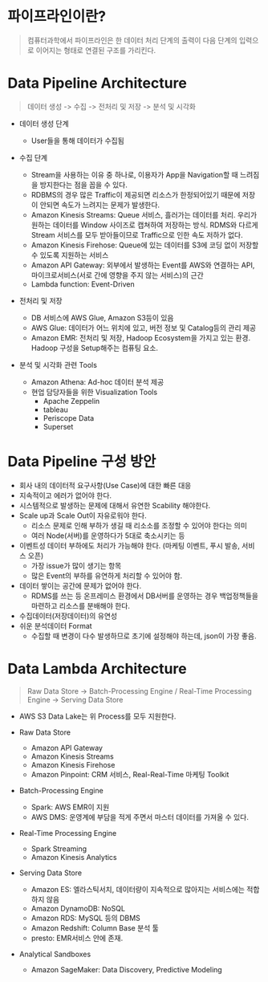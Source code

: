 # 파이프라인이란?
> 컴퓨터과학에서 파이프라인은 한 데이터 처리 단계의 출력이 다음 단계의 입력으로 이어지는 형태로 연결된 구조를 가리킨다.

# Data Pipeline Architecture
> 데이터 생성 -> 수집 -> 전처리 및 저장 -> 분석 및 시각화
- 데이터 생성 단계
    - User들을 통해 데이터가 수집됨

- 수집 단계
    - Stream을 사용하는 이유 중 하나로, 이용자가 App을 Navigation할 때 느려짐을 방지한다는 점을 꼽을 수 있다.
    - RDBMS의 경우 많은 Traffic이 제공되면 리소스가 한정되어있기 때문에 저장이 안되면 속도가 느려지는 문제가 발생한다.
    - Amazon Kinesis Streams: Queue 서비스, 흘러가는 데이터를 처리. 우리가 원하는 데이터를 Window 사이즈로 캡쳐하여 저장하는 방식. RDMS와 다르게 Stream 서비스를 모두 받아들이므로 Traffic으로 인한 속도 저하가 없다.
    - Amazon Kinesis Firehose: Queue에 있는 데이터를 S3에 코딩 없이 저장할 수 있도록 지원하는 서비스
    - Amazon API Gateway: 외부에서 발생하는 Event를 AWS와 연결하는 API, 마이크로서비스(서로 간에 영향을 주지 않는 서비스)의 근간
    - Lambda function: Event-Driven

- 전처리 및 저장
    - DB 서비스에 AWS Glue, Amazon S3등이 있음
    - AWS Glue: 데이터가 어느 위치에 있고, 버전 정보 및 Catalog등의 관리 제공
    - Amazon EMR: 전처리 및 저장, Hadoop Ecosystem을 가지고 있는 환경. Hadoop 구성을 Setup해주는 컴퓨팅 요소.

- 분석 및 시각화 관련 Tools
    - Amazon Athena: Ad-hoc 데이터 분석 제공
    - 현업 담당자들을 위한 Visualization Tools
        - Apache Zeppelin
        - tableau
        - Periscope Data
        - Superset

# Data Pipeline 구성 방안
- 회사 내의 데이터적 요구사항(Use Case)에 대한 빠른 대응
- 지속적이고 에러가 없어야 한다.
- 시스템적으로 발생하는 문제에 대해서 유연한 Scability 해야한다.
- Scale up과 Scale Out이 자유로워야 한다.
    - 리소스 문제로 인해 부하가 생길 때 리소소를 조정할 수 있어야 한다는 의미
    - 여러 Node(서버)를 운영하다가 5대로 축소시키는 등
- 이벤트성 데이터 부하에도 처리가 가능해야 한다. (마케팅 이벤트, 푸시 발송, 서비스 오픈)
    - 가장 issue가 많이 생기는 항목
    - 많은 Event의 부하를 유연하게 처리할 수 있어야 함.
- 데이터 쌓이는 공간에 문제가 없어야 한다.
    - RDMS를 쓰는 등 온프레미스 환경에서 DB서버를 운영하는 경우 백업정책들을 마련하고 리소스를 분배해야 한다.
- 수집데이터(저장데이터)의 유연성
- 쉬운 분석데이터 Format
    - 수집할 때 변경이 다수 발생하므로 초기에 설정해야 하는데, json이 가장 좋음.

# Data Lambda Architecture
> Raw Data Store -> Batch-Processing Engine / Real-Time Processing Engine -> Serving Data Store
- AWS S3 Data Lake는 위 Process를 모두 지원한다.

- Raw Data Store
    - Amazon API Gateway
    - Amazon Kinesis Streams
    - Amazon Kinesis Firehose
    - Amazon Pinpoint: CRM 서비스, Real-Real-Time 마케팅 Toolkit

- Batch-Processing Engine
    - Spark: AWS EMR이 지원
    - AWS DMS: 운영계에 부담을 적게 주면서 마스터 데이터를 가져올 수 있다.

- Real-Time Processing Engine
    - Spark Streaming
    - Amazon Kinesis Analytics

- Serving Data Store
    - Amazon ES: 엘라스틱서치, 데이터량이 지속적으로 많아지는 서비스에는 적합하지 않음
    - Amazon DynamoDB: NoSQL
    - Amazon RDS: MySQL 등의 DBMS
    - Amazon Redshift: Column Base 분석 툴
    - presto: EMR서비스 안에 존재.

- Analytical Sandboxes
    - Amazon SageMaker: Data Discovery, Predictive Modeling